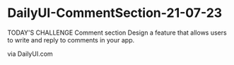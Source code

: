 # DailyUI-CommentSection-21-07-23
TODAY'S CHALLENGE
Comment section
Design a feature that allows users to write and reply to comments in your app.

via DailyUI.com
